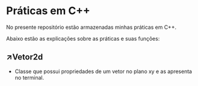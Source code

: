# Práticas em C++

No presente repositório estão armazenadas minhas práticas em C++.

Abaixo estão as explicações sobre as práticas e suas funções:

## ↗️Vetor2d
- Classe que possui propriedades de um vetor no plano xy e as apresenta no terminal.
